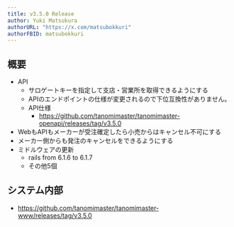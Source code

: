 ```yaml
---
title: v3.5.0 Release
author: Yuki Matsukura
authorURL: "https://x.com/matsubokkuri"
authorFBID: matsubokkuri
---
```


## 概要

- API
  - サロゲートキーを指定して支店・営業所を取得できるようにする
  - APIのエンドポイントの仕様が変更されるので下位互換性がありません。
  - API仕様
    - https://github.com/tanomimaster/tanomimaster-openapi/releases/tag/v3.5.0
- WebもAPIもメーカーが受注確定したら小売からはキャンセル不可にする
- メーカー側からも発注のキャンセルをできるようにする
- ミドルウェアの更新
  - rails from 6.1.6 to 6.1.7
  - その他5個


## システム内部

- https://github.com/tanomimaster/tanomimaster-www/releases/tag/v3.5.0

